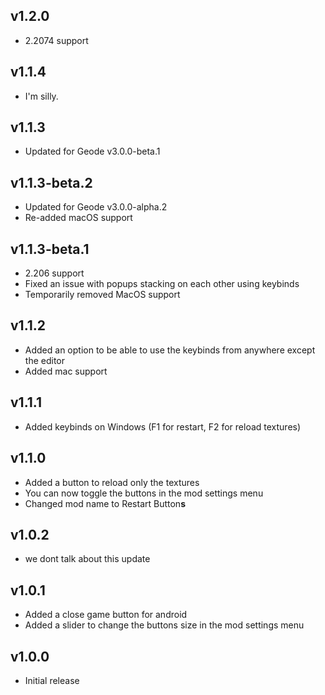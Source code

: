 ## v1.2.0
- 2.2074 support
## v1.1.4
- I'm silly.
## v1.1.3
- Updated for Geode v3.0.0-beta.1
## v1.1.3-beta.2
- Updated for Geode v3.0.0-alpha.2
- Re-added macOS support
## v1.1.3-beta.1
- 2.206 support
- Fixed an issue with popups stacking on each other using keybinds
- Temporarily removed MacOS support
## v1.1.2
- Added an option to be able to use the keybinds from anywhere except the editor
- Added mac support
## v1.1.1
- Added keybinds on Windows (F1 for restart, F2 for reload textures)
## v1.1.0
- Added a button to reload only the textures
- You can now toggle the buttons in the mod settings menu
- Changed mod name to Restart Button**s**
## v1.0.2
- we dont talk about this update
## v1.0.1
- Added a close game button for android
- Added a slider to change the buttons size in the mod settings menu
## v1.0.0
- Initial release